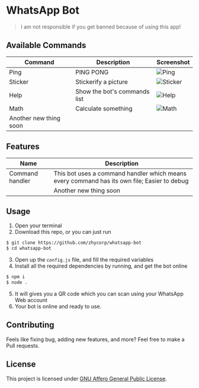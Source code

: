 # WhatsApp Bot

> I am not responsible if you get banned because of using this app!

## Available Commands
| Command | Description | Screenshot |
|------|-------------| --------------|
| Ping | PING PONG | ![Ping](https://raw.githubusercontent.com/zhycorp/whatsapp-bot/master/assets/images/ping.png) |
| Sticker | Stickerify a picture | ![Sticker](https://raw.githubusercontent.com/zhycorp/whatsapp-bot/master/assets/images/sticker.png) |
| Help | Show the bot's commands list | ![Help](https://raw.githubusercontent.com/zhycorp/whatsapp-bot/master/assets/images/help.png) |
| Math | Calculate something | ![Math](https://raw.githubusercontent.com/zhycorp/whatsapp-bot/master/assets/images/math.png) |
| Another new thing soon | | |

## Features
| Name | Description |
| ---- | ----------- |
| Command handler | This bot uses a command handler which means every command has its own file; Easier to debug |
| | Another new thing soon |

## Usage
1. Open your terminal
2. Download this repo, or you can just run
```sh
$ git clone https://github.com/zhycorp/whatsapp-bot
$ cd whatsapp-bot
```
3. Open up the `config.js` file, and fill the required variables
4. Install all the required dependencies by running, and get the bot online
```sh
$ npm i
$ node .
```
5. It will gives you a QR code which you can scan using your WhatsApp Web account
6. Your bot is online and ready to use.

## Contributing
Feels like fixing bug, adding new features, and more? Feel free to make a Pull requests.

## License
This project is licensed under [GNU Affero General Public License](https://www.gnu.org/licenses/agpl-3.0.en.html).
